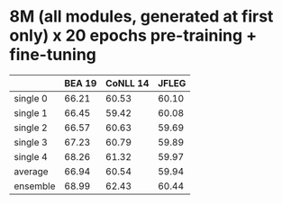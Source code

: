 # 8M (all modules, generated at first only) x 20 epochs pre-training + fine-tuning

| | BEA 19 | CoNLL 14 | JFLEG |
| --- | --- | --- | --- |
| single 0 | 66.21 | 60.53 | 60.10 |
| single 1 | 66.45 | 59.42 | 60.08 |
| single 2 | 66.57 | 60.63 | 59.69 |
| single 3 | 67.23 | 60.79 | 59.89 |
| single 4 | 68.26 | 61.32 | 59.97 |
| average  | 66.94 | 60.54 | 59.94 |
| ensemble | 68.99 | 62.43 | 60.44 |

